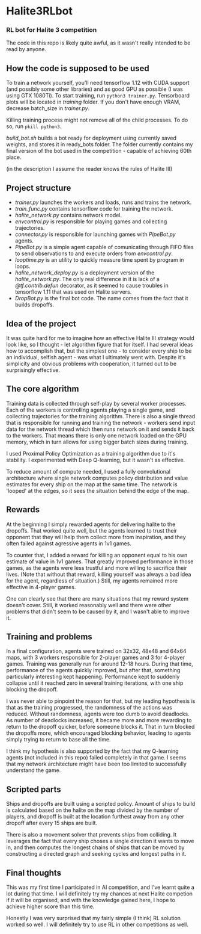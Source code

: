 # Halite3RLbot

### RL bot for Halite 3 competition

The code in this repo is likely quite awful, as it wasn't really intended to be read by anyone.

How the code is supposed to be used
---
To train a network yourself, you'll need tensorflow 1.12 with CUDA support (and possibly some other libraries) and as good GPU as possible (I was using GTX 1080Ti). To start training, run `python3 trainer.py`. Tensorboard plots will be located in *training* folder. If you don't have enough VRAM, decrease batch_size in *trainer.py*.

Killing training process might not remove all of the child processes. To do so, run `pkill python3`.

*build_bot.sh* builds a bot ready for deployment using currently saved weights, and stores it in ready_bots folder. The folder currently contains my final version of the bot used in the competition - capable of achieving 60th place.

(in the description I assume the reader knows the rules of Halite III)

Project structure
---
 * *trainer.py* launches the workers and loads, runs and trains the network.
 * *train_func.py* contains tensorflow code for training the network.
 * *halite_network.py* contains network model. 
 * *envcontrol.py* is responsible for playing games and collecting trajectories.
 * *connector.py* is responsible for launching games with *PipeBot.py* agents.
 * *PipeBot.py* is a simple agent capable of comunicating through FIFO files to send observations to and execute orders from *envcontrol.py*.
 * *looptime.py* is an utility to quickly measure time spent by program in loops.
 * *halite_network_deploy.py* is a deployment version of the *halite_network.py*. The only real difference in it is lack of a *@tf.contrib.defun* decorator, as it seemed to cause troubles in tensorflow 1.11 that was used on Halite servers.
 * *DropBot.py* is the final bot code. The name comes from the fact that it builds dropoffs.

Idea of the project
---
It was quite hard for me to imagine how an effective Halite III strategy would look like, so I thought - let algorithm figure that for itself. I had several ideas how to accomplish that, but the simplest one - to consider every ship to be an individual, selfish agent - was what I ultimately went with. Despite it's simplicity and obvious problems with cooperation, it turned out to be surprisingly effective.

The core algorithm
---
Training data is collected through self-play by several worker processes. Each of the workers is controlling agents playing a single game, and collecting trajectories for the training algorithm. There is also a single thread that is responsible for running and training the network - workers send input data for the network thread which then runs network on it and sends it back to the workers. That means there is only one network loaded on the GPU memory, which in turn allows for using bigger batch sizes during training. 

I used Proximal Policy Optimization as a training algorithm due to it's stability. I experimented with Deep Q-learning, but it wasn't as effective.

To reduce amount of compute needed, I used a fully convolutional architecture where single network computes policy distribution and value estimates for every ship on the map at the same time. The network is 'looped' at the edges, so it sees the situation behind the edge of the map. 

Rewards
---
At the beginning I simply rewarded agents for delivering halite to the dropoffs. That worked quite well, but the agents learned to trust their opponent that they will help them collect more from inspiration, and they often failed against agressive agents in 1v1 games. 

To counter that, I added a reward for killing an opponent equal to his own estimate of value in 1v1 games. That greatly improved performance in those games, as the agents were less trustful and more willing to sacrifice their lives. (Note that without that reward, killing yourself was always a bad idea for the agent, regardless of situation.) Still, my agents remained more effective in 4-player games.

One can clearly see that there are many situations that my reward system doesn't cover. Still, it worked reasonably well and there were other problems that didn't seem to be caused by it, and I wasn't able to improve it.

Training and problems
---
In a final configuration, agents were trained on 32x32, 48x48 and 64x64 maps, with 3 workers responsible for 2-player games and 3 for 4-player games. Training was generally run for around 12-18 hours. During that time, performance of the agents quickly improved, but after that, something particularly interesting kept happening. Performance kept to suddenly collapse until it reached zero in several training iterations, with one ship blocking the dropoff. 

I was never able to pinpoint the reason for that, but my leading hypothesis is that as the training progressed, the randomness of the actions was reduced. Without randomness, agents were too dumb to avoid deadlocks. As number of deadlocks increased, it became more and more rewarding to return to the dropoff quicker, before someone blocks it. That in turn blocked the dropoffs more, which encouraged blocking behavior, leading to agents simply trying to return to base all the time. 

I think my hypothesis is also supported by the fact that my Q-learning agents (not included in this repo) failed completely in that game. I seems that my network architecture might have been too limited to successfully understand the game.

Scripted parts
---
Ships and dropoffs are built using a scripted policy. Amount of ships to build is calculated based on the halite on the map divided by the number of players, and dropoff is built at the location furthest away from any other dropoff after every 15 ships are built. 

There is also a movement solver that prevents ships from colliding. It leverages the fact that every ship choses a single direction it wants to move in, and then computes the longest chains of ships that can be moved by constructing a directed graph and seeking cycles and longest paths in it.

Final thoughts
---
This was my first time I participated in AI competition, and I've learnt quite a lot during that time. I will definitely try my chances at next Halite competion if it will be organised, and with the knowledge gained here, I hope to achieve higher score than this time. 

Honestly I was very surprised that my fairly simple (I think) RL solution worked so well. I will definitely try to use RL in other competitions as well.
